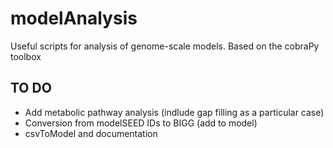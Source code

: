 # modelAnalysis
Useful scripts for analysis of genome-scale models. Based on the cobraPy toolbox

## TO DO
* Add metabolic pathway analysis (indlude gap filling as a particular case)
* Conversion from modelSEED IDs to BIGG (add to model)
* csvToModel and documentation

